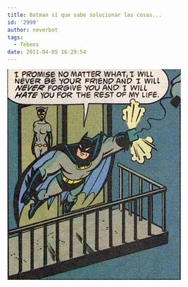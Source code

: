 ```yaml
---
title: Batman sí que sabe solucionar las cosas...
id: '2999'
author: neverbot
tags:
  - Tebeos
date: 2011-04-05 16:29:54
---
```


![batman.jpeg](./batman-si-que-sabe-solucionar-las-cosas/batman.jpg)